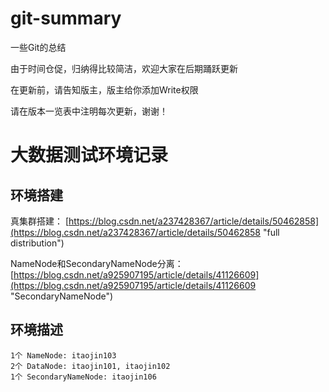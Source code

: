 # git-summary
一些Git的总结

由于时间仓促，归纳得比较简洁，欢迎大家在后期踊跃更新

在更新前，请告知版主，版主给你添加Write权限

请在版本一览表中注明每次更新，谢谢！

# 大数据测试环境记录

## 环境搭建
真集群搭建：
[https://blog.csdn.net/a237428367/article/details/50462858](https://blog.csdn.net/a237428367/article/details/50462858 "full distribution")

NameNode和SecondaryNameNode分离：
[https://blog.csdn.net/a925907195/article/details/41126609](https://blog.csdn.net/a925907195/article/details/41126609 "SecondaryNameNode")

## 环境描述

    1个 NameNode: itaojin103
    2个 DataNode: itaojin101, itaojin102
    1个 SecondaryNameNode: itaojin106
